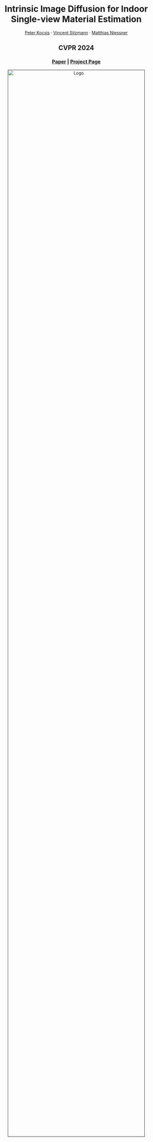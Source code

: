 <p align="center">

  <h1 align="center">Intrinsic Image Diffusion for Indoor Single-view Material Estimation</h1>
  <p align="center">
    <a href="https://peter-kocsis.github.io/">Peter Kocsis</a>
    ·
    <a href="https://www.vincentsitzmann.com/">Vincent Sitzmann</a>
    ·
    <a href="https://niessnerlab.org/members/matthias_niessner/profile.html">Matthias Niessner</a>
  </p>
  <h2 align="center">CVPR 2024</h2>
  <h3 align="center"><a href="https://arxiv.org/abs/2312.12274">Paper</a> | <a href="https://peter-kocsis.github.io/IntrinsicImageDiffusion/">Project Page</a> </h3>
  <div align="center"></div>
</p>

<p align="center">
  <a href="">
    <img src="./res/iid.gif" alt="Logo" width="95%">
  </a>
</p>

<p align="center">
We utilize the strong prior of diffusion models and formulate the material estimation task probabilistically. Our approach generates multiple solutions for a single input view, with much more details and sharper features compared to previous works. 
</p>
<br>

## Structure
Our project has the following structure:

```
├── configs               <- Hydra config files
├── data                  <- Datasets
├── docs                  <- Project page
├── iid                   <- Our main package for Intrinsic Image Diffusion
│   ├── geometry_prediction   <- Code for geometry prediction
│   ├── lighting_optimization <- Code for lighting optimization
│   └── material_diffusion    <- Code for material diffusion
├── logs                   <- Hydra and WandB logs
├── models                 <- Model and config folder
├── res                    <- Documentation resources
├── environment.yaml       <- Env file for creating conda environment
├── LICENSE
└── README.md
```

# Installation
To install the dependencies, you can use the provided environment file:
```
conda env create -n iid -f environment.yml
conda activate iid
pip install stable-diffusion-sdkit==2.1.5 --no-deps
```

#### (Optional) XFormers
For better performance, installing [XFormers](https://github.com/facebookresearch/xformers) is recommended.
```
conda install xformers -c xformers
```
The code has been tested with Ubuntu 22.04.3 LTS and Ubuntu 20.04.3 LTS with RTX_3090 and A4000 GPUs. 


### Model
#### Material Diffusion
Download our Material Diffusion model to the `models` folder.
```
mkdir -p models/material_diffusion
wget "https://syncandshare.lrz.de/dl/fiAomi6K8g5dywJBwAxFiZ/iid_e250.pth" -O "models/material_diffusion/iid_e250.pth"
```

#### OmniData
For our full pipeline, download the OmniData model to the `models` folder.
```
mkdir -p models/geometry_prediction
wget "https://zenodo.org/records/10447888/files/omnidata_dpt_depth_v2.ckpt?download=1" -O "models/geometry_prediction/omnidata_dpt_depth_v2.pth"
wget "https://zenodo.org/records/10447888/files/omnidata_dpt_normal_v2.ckpt?download=1" -O "models/geometry_prediction/omnidata_dpt_normal_v2.pth"
```

# Logging
The code supports logging to console and [WandB](https://wandb.ai/site). 
The default config is to log to WandB, but the presented commands override this to console, so you can run them without an account. 
If you wish to change to WandB, drop the `logger=console` argument from the commands and edit `configs/logger/wandb.yaml` with your information.



# Training
To train our model, first, the dataset and the pre-trained model needs to be prepared. 

## Dataset
Our model has been trained on the 85 FOV images of the [InteriorVerse](https://interiorverse.github.io/#download) synthetic indoor dataset. Please refer to the official instructions to download the dataset. The dataset should have the following structure:
```
...
├── data                   <- Datasets
│   ├── InteriorVerse        <- InteriorVerse dataset
│   │   └── dataset_85         <- 85FOV dataset
│   │        ├── train.txt        <- List of training scenes
│   │        ├── val.txt          <- List of validation scenes
│   │        ├── test.txt         <- List of test scenes
│   │        ├── L3D197S21ENDIMKITJAUI5NYALUF3P3XC888      
│   │        └── ...
...
```

## Pre-trained Stable Diffusion Model
To train our model, we fine-tune a pre-trained Stable Diffusion model. Use the following command to get the pre-trained model. 
```
mkdir -p models/stable_diffusion
wget "https://huggingface.co/stabilityai/stable-diffusion-2-depth/resolve/main/512-depth-ema.ckpt" -O "models/stable_diffusion/512-depth-ema.ckpt"
```

## Train
Our model was trained for 250 epochs with a total batch size of 40 on 4 A100 GPUs, which took around 7 days. For a different setup, you can modify the training config. Run the following command to train the model.
``` 
python -m iid.train
```


# Inference
The full pipeline consists of three stages: geometry prediction, material diffusion and lighting optimization.
You can run all stages together with the following command **(WandB logging is recommended)**.
THis script loads the test image from `data/test/im` folder, predicts the geometry and materials and extends the dataset with the predictions, then optimizes for the lighting. 
For more details, you can check `configs/intrinsic_image_diffusion.yaml`.
```
python -m iid
```
Expected run results can be found in this [WandB report](https://api.wandb.ai/links/peterkocsis/3pbbalc7).

## Stage 1 - Geometry Prediction
This script will load the test image from the `res` folder, predicts the depth and normals and saves it to the `output` folder. 
To predict the geometry, you can use the following command. For more details, you can check `configs/stage/geometry_prediction.yaml`.
```
python -m iid.geometry_prediction logger=console
```
Input            |            Depth             | Normals
:-------------------------:|:----------------------------:|:-------------------------:
![Input](res/test.png)  | ![Depth](res/test_depth.png) |  ![Normals](res/test_normal.png)


## Stage 2 - Material Diffusion
Running the model requires at least 10GB of GPU memory. 
This script will load the test image from the `res` folder, predicts the depth and normals and saves it to the `output` folder
You can run it with the following command. For more details, you can check `configs/stage/material_diffusion.yaml`.
```
python -m iid.material_diffusion logger=console
```
By default, the script predicts 10 material explanations and computes the average. 

Input            |             Albedo             |                 Roughness        |                 Metallic              
:-------------------------:|:---------------------------:|:----------------------------------------:|:----------------------------------------:
![Input](res/test.png)  | ![Albedo](res/test_out.png) | ![Roughness](res/test_out_roughness.png) |  ![Metallic](res/test_out_metal.png)



## Stage 3 - Lighting Optimization
The lighting optimization part uses [PyTorch Lightning](https://github.com/Lightning-AI/pytorch-lightning) with iterative pruning and early stopping. 
As more and more light sources are pruned, the faster the iteration time becomes. 
It requires predicted geometry and materials.
This script will load the dataset from the `data/test` folder, optimizes for the lighting (envmap and 48xSG point lights) and then saves the checkpoints to `data/test/lighting`. 
The easiest way to get the predictions prepared is to run the full pipeline or copy the data from `data/test_out`.
You can run it with the following command. For more details, you can check `configs/stage/lighting_optimization.yaml`.
```
python -m iid.lighting_optimization logger=console
```
Input            |              Shading               | Rerendering
:-------------------------:|:--------------------------------:|:-------------------------:
![Input](res/test.png)  | ![Shading](res/test_shading.png) |  ![Rerendering](res/test_rerendering.png)


# Rendering
After running the full pipeline, you can render the results with the following command. 
This script will load the dataset from the `data/test_out` folder and the optimized lighting model from `data/test_out/lighting/0.ckpt`, then rerender the scene using the full decomposition.
```
python -m iid.test logger=console
```

# Acknowledgements
This project is built upon [Latent Diffusion Models](https://github.com/CompVis/latent-diffusion), we are grateful for the authors open-sourcing their project. 
We used [Hydra](https://github.com/facebookresearch/hydra) configuration management with [Pythorch Lightning](https://github.com/Lightning-AI/pytorch-lightning). 
Our model was trained on the high-quality [InteriorVerse](https://interiorverse.github.io/) synthetic indoor dataset. 
Rendering model was inspired by [Zhu et. al. 2022](https://github.com/jingsenzhu/IndoorInverseRendering). 
Our full pipeline uses [OmniData](https://github.com/EPFL-VILAB/omnidata) for geometry prediction.

# Citation
If you find our code or paper useful, please cite
```bibtex
@article{kocsis2024iid,
  author    = {Kocsis, Peter and Sitzmann, Vincent and Nie\{ss}ner, Matthias},
  title     = {Intrinsic Image Diffusion for Indoor Single-view Material Estimation},
  journal   = {Conference on Computer Vision and Pattern Recognition (CVPR)},
  year      = {2024},
}
```